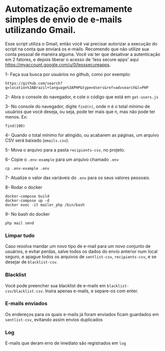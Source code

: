 # Automatização extremamente simples de envio de e-mails utilizando Gmail.

Esse script utiliza o Gmail, então você vai precisar autorizar a execução do script na conta que enviará os e-mails. Recomendo que não utilize sua conta pessoal de maneira alguma. Você vai ter que desativar a autenticação em 2 fatores, e depois liberar o acesso de 'less secure apps' aqui https://myaccount.google.com/u/0/lesssecureapps.

1- Faça sua busca por usuários no github, como por exemplo:

```
https://github.com/search?q=location%3ABrazil+language%3APHP&type=Users&ref=advsearch&l=PHP
```

2- Abra o console do navegador, e cole o código que está em `get-users.js`

3- No console do navegador, digite `find(n)`, onde n é o total mínimo de usuários que você deseja, ou seja, pode ter mais que n, mas não pode ter menos. Ex:

```
find(100)
```

4- Quando o total mínimo for atingido, ou acabarem as páginas, um arquivo CSV será baixado (`emails.csv`).

5- Mova o arquivo para a pasta `recipients-csv`, no projeto.

6- Copie o `.env-example` para um arquivo chamado `.env`

```
cp .env-example .env
```

7- Atualize o valor das variáveis do `.env` para os seus valores pessoais.

8- Rodar o docker

```
docker-compose build
docker-compose up -d
docker exec -it mailer_php /bin/bash
```

9- No bash do docker

```
php mail send
```

### Limpar tudo

Caso resolva mandar um novo tipo de e-mail para um novo conjunto de usuários, e evitar perdas, salve todos os dados do envio anterior num local seguro, e apague todos os arquivos de `sentlist-csv`, `recipients-csv`, e se desejar de `blacklist-csv`.

### Blacklist

Você pode preencher sua blacklist de e-mails em `blacklist-csv/blacklist.csv`. Insira apenas e-mails, e separe-os com enter.

### E-mails enviados

Os endereços para os quais e-mails já foram enviados ficam guardados em `sentlist-csv`, evitando assim envios duplicados

### Log

E-mails que deram erro de imediato são registrados em `log`
